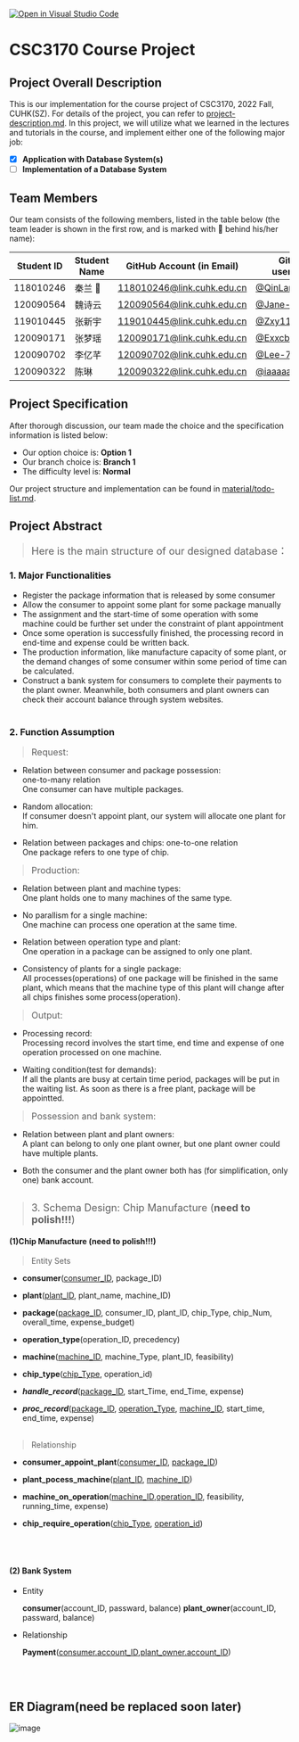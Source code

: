 [![Open in Visual Studio Code](https://classroom.github.com/assets/open-in-vscode-c66648af7eb3fe8bc4f294546bfd86ef473780cde1dea487d3c4ff354943c9ae.svg)](https://classroom.github.com/online_ide?assignment_repo_id=9422486&assignment_repo_type=AssignmentRepo)
# CSC3170 Course Project

## Project Overall Description

This is our implementation for the course project of CSC3170, 2022 Fall, CUHK(SZ). For details of the project, you can refer to [project-description.md](project-description.md). In this project, we will utilize what we learned in the lectures and tutorials in the course, and implement either one of the following major job:

<!-- Please fill in "x" to replace the blank space between "[]" to tick the todo item; it's ticked on the first one by default. -->

- [x] **Application with Database System(s)**
- [ ] **Implementation of a Database System**

## Team Members

Our team consists of the following members, listed in the table below (the team leader is shown in the first row, and is marked with 🚩 behind his/her name):

<!-- change the info below to be the real case -->

| Student ID | Student Name | GitHub Account (in Email) | GitHub username |
| ---------- | ------------ | ------------------------- |-----------------|
| 118010246  | 秦兰 🚩      | 118010246@link.cuhk.edu.cn|[@QinLan18](https://github.com/QinLan18)        |
| 120090564  | 魏诗云       | 120090564@link.cuhk.edu.cn| [@Jane-912](https://github.com/Jane-912)        |
| 119010445  | 张新宇       | 119010445@link.cuhk.edu.cn| [@Zxy119010445](https://github.com/Zxy119010445) |
| 120090171  | 张梦瑶       | 120090171@link.cuhk.edu.cn| [@Exxcbt](https://github.com/Zmysjwgj)       |
| 120090702  | 李亿芊       | 120090702@link.cuhk.edu.cn| [@Lee-7102](https://github.com/Lee-7102)       |
| 120090322  | 陈琳         | 120090322@link.cuhk.edu.cn| [@iaaaaaamgood](https://github.com/iaaaaaamgood) |

## Project Specification

<!-- You should remove the terms/sentence that is not necessary considering your option/branch/difficulty choice -->

After thorough discussion, our team made the choice and the specification information is listed below:

- Our option choice is: **Option 1**
- Our branch choice is: **Branch 1**
- The difficulty level is: **Normal**


Our project structure and implementation can be found in [material/todo-list.md](./material/todo-list.md).
## Project Abstract
> <font size = 4>Here is the main structure of our designed database：</font>
### 1. Major Functionalities
- Register the package information that is 
released by some consumer
- Allow the consumer to appoint some plant for 
some package manually
- The assignment and the start-time of some 
operation with some machine could be further set 
under the constraint of plant appointment
- Once some operation is successfully finished, 
the processing record in end-time and expense 
could be written back.
- The production information, like manufacture 
capacity of some plant, or the demand changes of 
some consumer within some period of time can be 
calculated.
- Construct a bank system for consumers to complete their payments to the plant owner. Meanwhile, both consumers and plant owners can check their account balance through system websites.
<br></br>

### 2. Function Assumption
> <font size = 3.5>Request:</font>
- Relation between consumer and package possession:  
one-to-many relation  
One consumer can have multiple packages.

- Random allocation:  
If consumer doesn't appoint plant, our system will allocate one plant 
for him.

- Relation between packages and chips:
one-to-one relation  
One package refers to one type of chip. 

> <font size = 3.5>Production:</font> 
- Relation between plant and machine types:  
One plant holds one to many machines of the same type.

- No parallism for a single machine:  
One machine can process one operation at the same time.

- Relation between operation type and plant:  
One operation in a package can be assigned to only one plant.

- Consistency of plants for a single package:  
All processes(operations) of one package will be finished in the same plant, which means that the machine type of this plant will change after all chips finishes some process(operation).

> <font size = 3.5>Output:</font>
- Processing record:  
Processing record involves the start time, end time and expense of 
one operation processed on one machine.

- Waiting condition(test for demands):  
If all the plants are busy at certain time period, packages will be 
put in the waiting list. As soon as there is a free plant, package will be appointted.  

> <font size = 3.5>Possession and bank system:</font>
- Relation between plant and plant owners:  
A plant can belong to only one plant owner, but one plant owner could 
have multiple plants. 

- Both the consumer and the plant owner both has (for simplification, 
only one) bank account.
<br></br>

> <font size = 4> 3. Schema Design: Chip Manufacture (__need to polish!!!__)</font>
#### (1)Chip Manufacture (__need to polish!!!__)
> Entity Sets

+ __consumer__(<u>consumer_ID</u>, package_ID)

+ __plant__(<u>plant_ID</u>, plant_name, machine_ID)

+ __package__(<u>package_ID</u>, consumer_ID, plant_ID, chip_Type, 
chip_Num, overall_time, expense_budget)

+ __operation_type__(operation_ID, precedency)

+ __machine__(<u>machine_ID</u>, machine_Type, plant_ID, feasibility)

+ __chip_type__(<u>chip_Type</u>, operation_id)

+ *__handle_record__*(<u>package_ID</u>, start_Time, end_Time, 
expense)

+ *__proc_record__*(<u>package_ID</u>, <u>operation_Type</u>, 
<u>machine_ID</u>, start_time, end_time, expense)
<br></br>


> Relationship

+ __consumer_appoint_plant__(<u>consumer_ID</u>, 
<u>package_ID</u>)

+ __plant_pocess_machine__(<u>plant_ID</u>,
<u>machine_ID</u>)

+ __machine_on_operation__(<u>machine_ID</u>,<u>operation_ID</u>, 
feasibility, running_time, expense)

+ __chip_require_operation__(<u>chip_Type</u>, <u>operation_id</u>)

<br></br>

#### (2) Bank System

+ Entity

    __consumer__(account_ID, passward, balance)
    __plant_owner__(account_ID, passward, balance)

+ Relationship

    __Payment__(<u>consumer.account_ID</u>,<u>plant_owner.account_ID</u>)

<br></br>

## ER Diagram(need be replaced soon later)
![image](https://user-images.githubusercontent.com/83419532/204967932-d6405bfc-a35a-4663-a913-5ef5928cd434.png)
<br></br>

